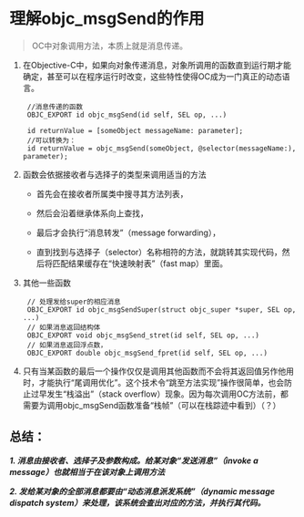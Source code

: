 # 理解objc_msgSend的作用
> OC中对象调用方法，本质上就是消息传递。

1. 在Objective-C中，如果向对象传递消息，对象所调用的函数直到运行期才能确定，甚至可以在程序运行时改变，这些特性使得OC成为一门真正的动态语言。

		//消息传递的函数
		OBJC_EXPORT id objc_msgSend(id self, SEL op, ...)
		
		id returnValue = [someObject messageName: parameter];
		//可以转换为：
		id returnValue = objc_msgSend(someObject, @selector(messageName:), parameter);

2. 函数会依据接收者与选择子的类型来调用适当的方法
	* 首先会在接收者所属类中搜寻其方法列表，

	* 然后会沿着继承体系向上查找，
	* 最后才会执行“消息转发”（message forwarding），
	* 直到找到与选择子（selector）名称相符的方法，就跳转其实现代码，然后将匹配结果缓存在“快速映射表”（fast map）里面。
3. 其他一些函数

		// 处理发给super的相应消息
		OBJC_EXPORT id objc_msgSendSuper(struct objc_super *super, SEL op, ...)
		// 如果消息返回结构体
		OBJC_EXPORT void objc_msgSend_stret(id self, SEL op, ...)
		// 如果消息返回浮点数，
		OBJC_EXPORT double objc_msgSend_fpret(id self, SEL op, ...)

4. 只有当某函数的最后一个操作仅仅是调用其他函数而不会将其返回值另作他用时，才能执行“尾调用优化”。这个技术令“跳至方法实现”操作很简单，也会防止过早发生“栈溢出”（stack overflow）现象。因为每次调用OC方法前，都需要为调用objc_msgSend函数准备“栈帧”（可以在栈踪迹中看到）（？）

## 总结：
***1. 消息由接收者、选择子及参数构成。给某对象“发送消息”（invoke a message）也就相当于在该对象上调用方法***

***2. 发给某对象的全部消息都要由“动态消息派发系统”（dynamic message dispatch system）来处理，该系统会查出对应的方法，并执行其代码。***











